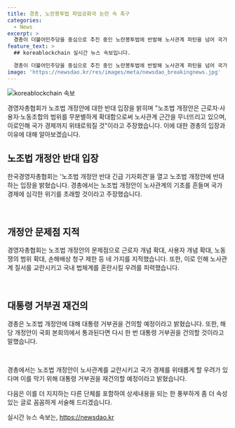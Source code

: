 ```yaml
---
title: 경총, 노란봉투법 파업공화국 논란 속 촉구
categories:
  - News
excerpt: >
  경총이 더불어민주당을 중심으로 추진 중인 노란봉투법에 반발해 노사관계 파탄을 넘어 국가 경제까지 위태롭게 할 수 있다고 주장했다. 이에 따라 경총은 개정안 통과시 대통령에 대한 거부권을 요구하는 계획이며, 개정안에는 노동조합 가입 범위 등 노사관계 관련하여 논란이 있다고 지적했다. 앞서 21대 국회에서는 윤석열 대통령이 거부권을 행사하면서 폐기됐으며, 이에 대해 재발의된 개정안에 대해서도 거부권을 건의할 예정이라고 강조했다.
feature_text: >
  ## koreablockchain 실시간 뉴스 속보입니다.

  경총이 더불어민주당을 중심으로 추진 중인 노란봉투법에 반발해 노사관계 파탄을 넘어 국가 경제까지 위태롭게 할 수 있다고 주장했다. 이에 따라 경총은 개정안 통과시 대통령에 대한 거부권을 요구하는 계획이며, 개정안에는 노동조합 가입 범위 등 노사관계 관련하여 논란이 있다고 지적했다. 앞서 21대 국회에서는 윤석열 대통령이 거부권을 행사하면서 폐기됐으며, 이에 대해 재발의된 개정안에 대해서도 거부권을 건의할 예정이라고 강조했다.
image: 'https://newsdao.kr/res/images/meta/newsdao_breakingnews.jpg'
---
```


<p><img src="https://newsdao.kr/res/images/meta/newsdao_breakingnews.jpg" alt="koreablockchain 속보" /></p>

<p>경영자총협회가 노조법 개정안에 대한 반대 입장을 밝히며 "노조법 개정안은 근로자·사용자·노동조합의 범위를 무분별하게 확대함으로써 노사관계 근간을 무너뜨리고 있으며, 이로인해 국가 경제까지 위태로워질 것"이라고 주장했습니다. 이에 대한 경총의 입장과 이유에 대해 알아보겠습니다.</p>

<h2 data-ke-size="size26">노조법 개정안 반대 입장</h2>

<p>한국경영자총협회는 '노조법 개정안 반대 긴급 기자회견'을 열고 노조법 개정안에 반대하는 입장을 밝혔습니다. 경총에서는 노조법 개정안이 노사관계의 기초를 흔들며 국가 경제에 심각한 위기를 초래할 것이라고 주장했습니다.</p>

<p data-ke-size="size16">&nbsp;</p>

<h2 data-ke-size="size26">개정안 문제점 지적</h2>

<p>경영자총협회는 노조법 개정안의 문제점으로 근로자 개념 확대, 사용자 개념 확대, 노동쟁의 범위 확대, 손해배상 청구 제한 등 네 가지를 지적했습니다. 또한, 이로 인해 노사관계 질서를 교란시키고 국내 법체계를 혼란시킬 우려를 피력했습니다.</p>

<p data-ke-size="size16">&nbsp;</p>

<h2 data-ke-size="size26">대통령 거부권 재건의</h2>

<p>경총은 노조법 개정안에 대해 대통령 거부권을 건의할 예정이라고 밝혔습니다. 또한, 해당 개정안이 국회 본회의에서 통과된다면 다시 한 번 대통령 거부권을 건의할 것이라고 말했습니다.</p>

<p data-ke-size="size16">&nbsp;</p>

<p>경총에서는 노조법 개정안이 노사관계를 교란시키고 국가 경제를 위태롭게 할 우려가 있다며 이를 막기 위해 대통령 거부권을 재건의할 예정이라고 밝혔습니다.</p>

<p>다음은 이를 더 지지하는 다른 단체를 포함하여 상세내용을 되는 한 풍부하게 좀 더 속성 있는 글로 꼼꼼하게 서술해 드리겠습니다.</p>
실시간 뉴스 속보는, <a href="https://newsdao.kr" rel="dofollow">https://newsdao.kr</a>



